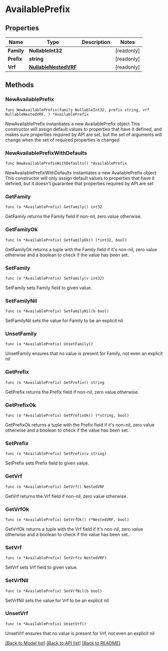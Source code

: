 # AvailablePrefix

## Properties

Name | Type | Description | Notes
------------ | ------------- | ------------- | -------------
**Family** | **NullableInt32** |  | [readonly] 
**Prefix** | **string** |  | [readonly] 
**Vrf** | [**NullableNestedVRF**](NestedVRF.md) |  | [readonly] 

## Methods

### NewAvailablePrefix

`func NewAvailablePrefix(family NullableInt32, prefix string, vrf NullableNestedVRF, ) *AvailablePrefix`

NewAvailablePrefix instantiates a new AvailablePrefix object
This constructor will assign default values to properties that have it defined,
and makes sure properties required by API are set, but the set of arguments
will change when the set of required properties is changed

### NewAvailablePrefixWithDefaults

`func NewAvailablePrefixWithDefaults() *AvailablePrefix`

NewAvailablePrefixWithDefaults instantiates a new AvailablePrefix object
This constructor will only assign default values to properties that have it defined,
but it doesn't guarantee that properties required by API are set

### GetFamily

`func (o *AvailablePrefix) GetFamily() int32`

GetFamily returns the Family field if non-nil, zero value otherwise.

### GetFamilyOk

`func (o *AvailablePrefix) GetFamilyOk() (*int32, bool)`

GetFamilyOk returns a tuple with the Family field if it's non-nil, zero value otherwise
and a boolean to check if the value has been set.

### SetFamily

`func (o *AvailablePrefix) SetFamily(v int32)`

SetFamily sets Family field to given value.


### SetFamilyNil

`func (o *AvailablePrefix) SetFamilyNil(b bool)`

 SetFamilyNil sets the value for Family to be an explicit nil

### UnsetFamily
`func (o *AvailablePrefix) UnsetFamily()`

UnsetFamily ensures that no value is present for Family, not even an explicit nil
### GetPrefix

`func (o *AvailablePrefix) GetPrefix() string`

GetPrefix returns the Prefix field if non-nil, zero value otherwise.

### GetPrefixOk

`func (o *AvailablePrefix) GetPrefixOk() (*string, bool)`

GetPrefixOk returns a tuple with the Prefix field if it's non-nil, zero value otherwise
and a boolean to check if the value has been set.

### SetPrefix

`func (o *AvailablePrefix) SetPrefix(v string)`

SetPrefix sets Prefix field to given value.


### GetVrf

`func (o *AvailablePrefix) GetVrf() NestedVRF`

GetVrf returns the Vrf field if non-nil, zero value otherwise.

### GetVrfOk

`func (o *AvailablePrefix) GetVrfOk() (*NestedVRF, bool)`

GetVrfOk returns a tuple with the Vrf field if it's non-nil, zero value otherwise
and a boolean to check if the value has been set.

### SetVrf

`func (o *AvailablePrefix) SetVrf(v NestedVRF)`

SetVrf sets Vrf field to given value.


### SetVrfNil

`func (o *AvailablePrefix) SetVrfNil(b bool)`

 SetVrfNil sets the value for Vrf to be an explicit nil

### UnsetVrf
`func (o *AvailablePrefix) UnsetVrf()`

UnsetVrf ensures that no value is present for Vrf, not even an explicit nil

[[Back to Model list]](../README.md#documentation-for-models) [[Back to API list]](../README.md#documentation-for-api-endpoints) [[Back to README]](../README.md)


